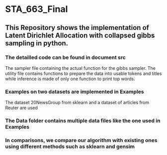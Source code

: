 # STA_663_Final
   ## This Repository shows the implementation of Latent Dirichlet Allocation with collapsed gibbs sampling in python.
    
   ### The detailled code can be found in document src 
   The sampler file containing the actual function for the gibbs sampler. The utility file contains functions to prepare the data into usable tokens and titles while inference is made of only one function to print top words.
       
  ### Examples on two datasets are implemented in Examples
  The dataset 20NewsGroup from sklearn and a dataset of articles from Reuter are used
      
  ### The Data folder contains multiple data files like the one used in Examples
  
  ### In comparisons, we compare our algorithm with existing ones using different methods such as sklearn and gensim
